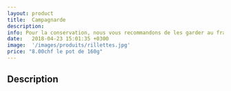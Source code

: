 ```yaml
---
layout: product
title:  Campagnarde
description:
info: Pour la conservation, nous vous recommandons de les garder au frais à 4° max.<br/>Après ouverture, elle se conserve environ 5 à 15 jours.
date:   2018-04-23 15:01:35 +0300
image:  '/images/produits/rillettes.jpg'
price: "8.00chf le pot de 160g"
---
```


## Description

